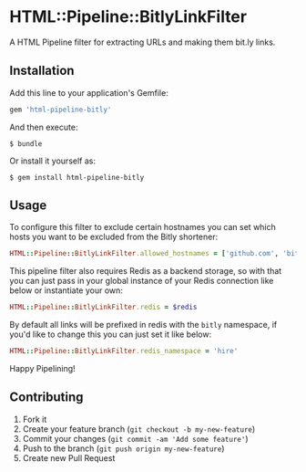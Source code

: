# HTML::Pipeline::BitlyLinkFilter

A HTML Pipeline filter for extracting URLs and making them bit.ly links.

## Installation

Add this line to your application's Gemfile:

```ruby
gem 'html-pipeline-bitly'
```

And then execute:

    $ bundle

Or install it yourself as:

    $ gem install html-pipeline-bitly

## Usage

To configure this filter to exclude certain hostnames you can set which hosts you want to be excluded from the Bitly shortener:

```ruby
HTML::Pipeline::BitlyLinkFilter.allowed_hostnames = ['github.com', 'bit.ly']
```

This pipeline filter also requires Redis as a backend storage, so with that you can just pass in your global instance of your Redis connection like below or instantiate your own:

```ruby
HTML::Pipeline::BitlyLinkFilter.redis = $redis
```

By default all links will be prefixed in redis with the `bitly` namespace, if you'd like to change this you can just set it like below:

```ruby
HTML::Pipeline::BitlyLinkFilter.redis_namespace = 'hire'
```

Happy Pipelining!

## Contributing

1. Fork it
2. Create your feature branch (`git checkout -b my-new-feature`)
3. Commit your changes (`git commit -am 'Add some feature'`)
4. Push to the branch (`git push origin my-new-feature`)
5. Create new Pull Request
